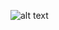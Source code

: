 ![alt text](https://codesrevolvewordpress.s3.us-west-2.amazonaws.com/revolveai/2022/05/15110810/natural-language-processing-techniques.png)

